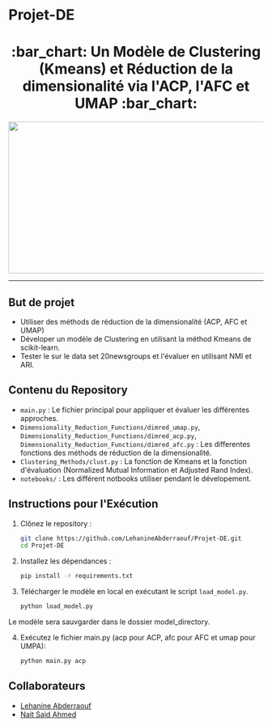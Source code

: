 # Projet-DE

<h1 align="center">
  :bar_chart: Un Modèle de Clustering (Kmeans) et Réduction de la dimensionalité via l'ACP, l'AFC et UMAP :bar_chart:
</h1>

<div align="center">
  <img src="https://15d.co/wp-content/uploads/2018/04/3loaders.gif" width="900" height="300"/>
</div>

---

## But de projet

- Utiliser des méthods de réduction de la dimensionalité (ACP, AFC et UMAP)
- Déveloper un modèle de Clustering en utilisant la méthod Kmeans de scikit-learn.
- Tester le sur le data set 20newsgroups et l'évaluer en utilisant NMI et ARI.

## Contenu du Repository

- `main.py` : Le fichier principal pour appliquer et évaluer les différentes approches.
- `Dimensionality_Reduction_Functions/dimred_umap.py`, `Dimensionality_Reduction_Functions/dimred_acp.py`, `Dimensionality_Reduction_Functions/dimred_afc.py` : Les differentes fonctions des méthods de réduction de la dimensionalité.
- `Clustering_Methods/clust.py` : La fonction de Kmeans et la fonction d'évaluation (Normalized Mutual Information et Adjusted Rand Index).
- `notebooks/` : Les différent notbooks utiliser pendant le dévelopement.

## Instructions pour l'Exécution

1.  Clônez le repository :
	```bash
	git clone https://github.com/LehanineAbderraouf/Projet-DE.git
	cd Projet-DE
	```

2. 	Installez les dépendances :
	```bash
	pip install -r requirements.txt
	```

3. 	Télécharger le modèle en local en exécutant le script `load_model.py`.
	```bash
	python load_model.py
	```  
Le modèle sera sauvgarder dans le dossier model_directory.

4. 	Exécutez le fichier main.py (acp pour ACP, afc pour AFC et umap pour UMPA):
	```bash
	python main.py acp
	```

## Collaborateurs

- [Lehanine Abderraouf](github.com/LehanineAbderraouf)
- [Nait Said Ahmed](https://github.com/anaitsaid)